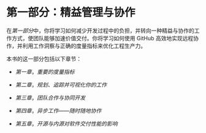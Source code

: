 # 第一部分：精益管理与协作

在*第一部分*中，你将学习如何减少开发过程中的负担，并转向一种精益与协作的工作方式，使团队能够加速价值交付。你将学习如何使用 GitHub 高效地实现远程协作，并利用工作洞察与正确的度量指标来优化工程生产力。

本书的这一部分包括以下章节：

+   *第一章*，*重要的度量指标*

+   *第二章*，*规划、追踪并可视化你的工作*

+   *第三章*，*团队合作与协同开发*

+   *第四章*，*异步工作——随时随地协作*

+   *第五章*，*开源与内源对软件交付性能的影响*
